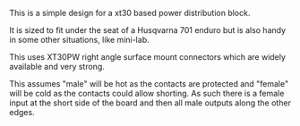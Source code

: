 This is a simple design for a xt30 based power distribution block. 

It is sized to fit under the seat of a Husqvarna 701 enduro but is also handy in some other situations, like mini-lab. 

This uses XT30PW right angle surface mount connectors which are widely available and very strong. 

This assumes "male" will be hot as the contacts are protected and "female" will be cold as the contacts could allow shorting. As such there is a female input at the short side of the board and then all male outputs along the other edges. 
